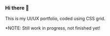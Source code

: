 ### Hi there 👋

This is my UI/UX portfolio, coded using CSS grid.

*NOTE: Still work in progress, not finished yet!
